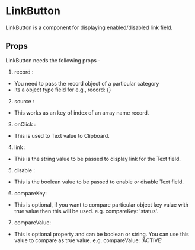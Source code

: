 # LinkButton

LinkButton is a component for displaying enabled/disabled link field.

## Props

LinkButton needs the following props -

1. record :

- You need to pass the record object of a particular category
- Its a object type field for e.g.,
  record: {}

2. source :

- This works as an key of index of an array name record.

3. onClick :

- This is used to Text value to Clipboard.

4. link :

- This is the string value to be passed to display link for the Text field.

5. disable :

- This is the boolean value to be passed to enable or disable Text field.

6. compareKey:

- This is optional, if you want to compare particular object key value with true value then this will be used. e.g. compareKey: 'status'.

7. compareValue:

- This is optional property and can be boolean or string. You can use this value to compare as true value.
  e.g. compareValue: 'ACTIVE'
